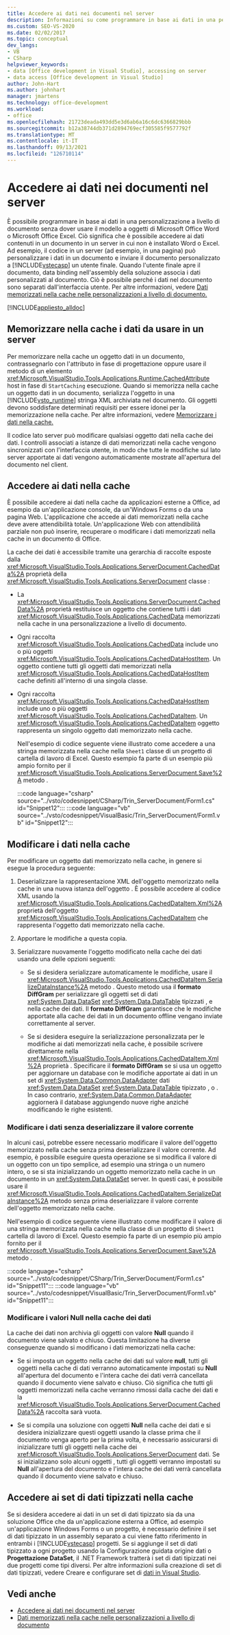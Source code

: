 ```yaml
---
title: Accedere ai dati nei documenti nel server
description: Informazioni su come programmare in base ai dati in una personalizzazione a livello di documento senza dover usare il modello a oggetti di Microsoft Office Word o Microsoft Office Excel.
ms.custom: SEO-VS-2020
ms.date: 02/02/2017
ms.topic: conceptual
dev_langs:
- VB
- CSharp
helpviewer_keywords:
- data [Office development in Visual Studio], accessing on server
- data access [Office development in Visual Studio]
author: John-Hart
ms.author: johnhart
manager: jmartens
ms.technology: office-development
ms.workload:
- office
ms.openlocfilehash: 21723deada493dd5e3d6ab6a16c6dc6366829bbb
ms.sourcegitcommit: b12a38744db371d2894769ecf305585f9577792f
ms.translationtype: MT
ms.contentlocale: it-IT
ms.lasthandoff: 09/13/2021
ms.locfileid: "126710114"
---
```

# <a name="access-data-in-documents-on-the-server"></a>Accedere ai dati nei documenti nel server
  È possibile programmare in base ai dati in una personalizzazione a livello di documento senza dover usare il modello a oggetti di Microsoft Office Word o Microsoft Office Excel. Ciò significa che è possibile accedere ai dati contenuti in un documento in un server in cui non è installato Word o Excel. Ad esempio, il codice in un server (ad esempio, in una pagina) può personalizzare i dati in un documento e inviare il documento personalizzato a [!INCLUDE[vstecasp](../sharepoint/includes/vstecasp-md.md)] un utente finale. Quando l'utente finale apre il documento, data binding nell'assembly della soluzione associa i dati personalizzati al documento. Ciò è possibile perché i dati nel documento sono separati dall'interfaccia utente. Per altre informazioni, vedere [Dati memorizzati nella cache nelle personalizzazioni a livello di documento.](../vsto/cached-data-in-document-level-customizations.md)

 [!INCLUDE[appliesto_alldoc](../vsto/includes/appliesto-alldoc-md.md)]

## <a name="cache-data-for-use-on-a-server"></a>Memorizzare nella cache i dati da usare in un server
 Per memorizzare nella cache un oggetto dati in un documento, contrassegnarlo con l'attributo in fase di progettazione oppure usare il metodo di un elemento <xref:Microsoft.VisualStudio.Tools.Applications.Runtime.CachedAttribute> host in fase di `StartCaching` esecuzione. Quando si memorizza nella cache un oggetto dati in un documento, serializza l'oggetto in una [!INCLUDE[vsto_runtime](../vsto/includes/vsto-runtime-md.md)] stringa XML archiviata nel documento. Gli oggetti devono soddisfare determinati requisiti per essere idonei per la memorizzazione nella cache. Per altre informazioni, vedere [Memorizzare i dati nella cache.](../vsto/caching-data.md)

 Il codice lato server può modificare qualsiasi oggetto dati nella cache dei dati. I controlli associati a istanze di dati memorizzati nella cache vengono sincronizzati con l'interfaccia utente, in modo che tutte le modifiche sul lato server apportate ai dati vengono automaticamente mostrate all'apertura del documento nel client.

## <a name="access-data-in-the-cache"></a>Accedere ai dati nella cache
 È possibile accedere ai dati nella cache da applicazioni esterne a Office, ad esempio da un'applicazione console, da un'Windows Forms o da una pagina Web. L'applicazione che accede ai dati memorizzati nella cache deve avere attendibilità totale. Un'applicazione Web con attendibilità parziale non può inserire, recuperare o modificare i dati memorizzati nella cache in un documento di Office.

 La cache dei dati è accessibile tramite una gerarchia di raccolte esposte dalla <xref:Microsoft.VisualStudio.Tools.Applications.ServerDocument.CachedData%2A> proprietà della <xref:Microsoft.VisualStudio.Tools.Applications.ServerDocument> classe :

- La <xref:Microsoft.VisualStudio.Tools.Applications.ServerDocument.CachedData%2A> proprietà restituisce un oggetto che contiene tutti i dati <xref:Microsoft.VisualStudio.Tools.Applications.CachedData> memorizzati nella cache in una personalizzazione a livello di documento.

- Ogni raccolta <xref:Microsoft.VisualStudio.Tools.Applications.CachedData> include uno o più oggetti <xref:Microsoft.VisualStudio.Tools.Applications.CachedDataHostItem>. Un oggetto contiene tutti gli oggetti dati memorizzati nella <xref:Microsoft.VisualStudio.Tools.Applications.CachedDataHostItem> cache definiti all'interno di una singola classe.

- Ogni raccolta <xref:Microsoft.VisualStudio.Tools.Applications.CachedDataHostItem> include uno o più oggetti <xref:Microsoft.VisualStudio.Tools.Applications.CachedDataItem>. Un <xref:Microsoft.VisualStudio.Tools.Applications.CachedDataItem> oggetto rappresenta un singolo oggetto dati memorizzato nella cache.

  Nell'esempio di codice seguente viene illustrato come accedere a una stringa memorizzata nella cache nella `Sheet1` classe di un progetto di cartella di lavoro di Excel. Questo esempio fa parte di un esempio più ampio fornito per il <xref:Microsoft.VisualStudio.Tools.Applications.ServerDocument.Save%2A> metodo .

  :::code language="csharp" source="../vsto/codesnippet/CSharp/Trin_ServerDocument/Form1.cs" id="Snippet12":::
  :::code language="vb" source="../vsto/codesnippet/VisualBasic/Trin_ServerDocument/Form1.vb" id="Snippet12":::

## <a name="modify-data-in-the-cache"></a>Modificare i dati nella cache
 Per modificare un oggetto dati memorizzato nella cache, in genere si esegue la procedura seguente:

1. Deserializzare la rappresentazione XML dell'oggetto memorizzato nella cache in una nuova istanza dell'oggetto . È possibile accedere al codice XML usando la <xref:Microsoft.VisualStudio.Tools.Applications.CachedDataItem.Xml%2A> proprietà dell'oggetto <xref:Microsoft.VisualStudio.Tools.Applications.CachedDataItem> che rappresenta l'oggetto dati memorizzato nella cache.

2. Apportare le modifiche a questa copia.

3. Serializzare nuovamente l'oggetto modificato nella cache dei dati usando una delle opzioni seguenti:

    - Se si desidera serializzare automaticamente le modifiche, usare il <xref:Microsoft.VisualStudio.Tools.Applications.CachedDataItem.SerializeDataInstance%2A> metodo . Questo metodo usa il **formato DiffGram** per serializzare gli oggetti set di dati <xref:System.Data.DataSet> <xref:System.Data.DataTable> tipizzati , e nella cache dei dati. Il **formato DiffGram** garantisce che le modifiche apportate alla cache dei dati in un documento offline vengano inviate correttamente al server.

    - Se si desidera eseguire la serializzazione personalizzata per le modifiche ai dati memorizzati nella cache, è possibile scrivere direttamente nella <xref:Microsoft.VisualStudio.Tools.Applications.CachedDataItem.Xml%2A> proprietà . Specificare il **formato DiffGram** se si usa un oggetto per aggiornare un database con le modifiche apportate ai dati in un set di <xref:System.Data.Common.DataAdapter> dati <xref:System.Data.DataSet> <xref:System.Data.DataTable> tipizzato , o . In caso contrario, <xref:System.Data.Common.DataAdapter> aggiornerà il database aggiungendo nuove righe anziché modificando le righe esistenti.

### <a name="modify-data-without-deserializing-the-current-value"></a>Modificare i dati senza deserializzare il valore corrente
 In alcuni casi, potrebbe essere necessario modificare il valore dell'oggetto memorizzato nella cache senza prima deserializzare il valore corrente. Ad esempio, è possibile eseguire questa operazione se si modifica il valore di un oggetto con un tipo semplice, ad esempio una stringa o un numero intero, o se si sta inizializzando un oggetto memorizzato nella cache in un documento in un <xref:System.Data.DataSet> server. In questi casi, è possibile usare il <xref:Microsoft.VisualStudio.Tools.Applications.CachedDataItem.SerializeDataInstance%2A> metodo senza prima deserializzare il valore corrente dell'oggetto memorizzato nella cache.

 Nell'esempio di codice seguente viene illustrato come modificare il valore di una stringa memorizzata nella cache nella classe di un progetto di `Sheet1` cartella di lavoro di Excel. Questo esempio fa parte di un esempio più ampio fornito per il <xref:Microsoft.VisualStudio.Tools.Applications.ServerDocument.Save%2A> metodo .

 :::code language="csharp" source="../vsto/codesnippet/CSharp/Trin_ServerDocument/Form1.cs" id="Snippet11":::
 :::code language="vb" source="../vsto/codesnippet/VisualBasic/Trin_ServerDocument/Form1.vb" id="Snippet11":::

### <a name="modify-null-values-in-the-data-cache"></a>Modificare i valori Null nella cache dei dati
 La cache dei dati non archivia gli oggetti con valore **Null** quando il documento viene salvato e chiuso. Questa limitazione ha diverse conseguenze quando si modificano i dati memorizzati nella cache:

- Se si imposta un oggetto nella cache dei dati sul valore **null**, tutti gli oggetti nella cache di dati verranno automaticamente impostati su **Null** all'apertura del documento e l'intera cache dei dati verrà cancellata quando il documento viene salvato e chiuso. Ciò significa che tutti gli oggetti memorizzati nella cache verranno rimossi dalla cache dei dati e la <xref:Microsoft.VisualStudio.Tools.Applications.ServerDocument.CachedData%2A> raccolta sarà vuota.

- Se si compila una soluzione con oggetti **Null** nella cache dei dati e si desidera inizializzare questi oggetti usando la classe prima che il documento venga aperto per la prima volta, è necessario assicurarsi di inizializzare tutti gli oggetti nella cache dei <xref:Microsoft.VisualStudio.Tools.Applications.ServerDocument> dati. Se si inizializzano solo alcuni oggetti , tutti gli oggetti verranno impostati su **Null** all'apertura del documento e l'intera cache dei dati verrà cancellata quando il documento viene salvato e chiuso.

## <a name="access-typed-datasets-in-the-cache"></a>Accedere ai set di dati tipizzati nella cache
 Se si desidera accedere ai dati in un set di dati tipizzato sia da una soluzione Office che da un'applicazione esterna a Office, ad esempio un'applicazione Windows Forms o un progetto, è necessario definire il set di dati tipizzato in un assembly separato a cui viene fatto riferimento in entrambi i [!INCLUDE[vstecasp](../sharepoint/includes/vstecasp-md.md)] progetti. Se si aggiunge il set di dati  tipizzato a ogni progetto usando la Configurazione guidata origine dati o **Progettazione DataSet**, il .NET Framework tratterà i set di dati tipizzati nei due progetti come tipi diversi. Per altre informazioni sulla creazione di set di dati tipizzati, vedere Creare e configurare set di [dati in Visual Studio](../data-tools/create-and-configure-datasets-in-visual-studio.md).

## <a name="see-also"></a>Vedi anche

- [Accedere ai dati nei documenti nel server](../vsto/accessing-data-in-documents-on-the-server.md)
- [Dati memorizzati nella cache nelle personalizzazioni a livello di documento](../vsto/cached-data-in-document-level-customizations.md)